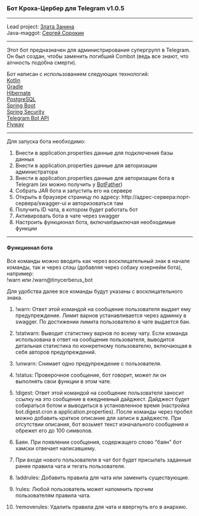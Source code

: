 ### Бот Кроха-Цербер для Telegram v1.0.5

-----------------------------------

Lead project: [Злата Занина](https://github.com/Zelginni)  
Java-maggot: [Сергей Сорокин](https://github.com/Iff-Nomatter)  

-----------------------------------

Этот бот предназначен для администрирования супергрупп в Telegram. Он был создан, чтобы заменить погибший Combot (ведь все знают, что алчность подобна смерти).

Бот написан с использованием следующих технологий:  
[Kotlin](https://kotlinlang.org/)  
[Gradle](https://gradle.org/)  
[Hibernate](https://hibernate.org/)  
[PostgreSQL](https://www.postgresql.org/)  
[Spring Boot](https://spring.io/projects/spring-boot)  
[Spring Security](https://spring.io/projects/spring-security)  
[Telegram Bot API](https://core.telegram.org/bots/api)   
[Flyway](https://flywaydb.org/)  

-----------------------------------

Для запуска бота необходимо:  
1. Внести в application.properties данные для подключения базы данных
2. Внести в application.properties данные для авторизации администратора
3. Внести в application.properties данные для авторизации бота в Telegram (их можно получить у [BotFather](https://t.me/BotFather))  
4. Собрать JAR бота и запустить его на сервере
5. Открыть в браузере страницу по адресу: ht<span>tp://а</span>дрес-сервера:порт-сервера/swagger-ui и авторизоваться там 
6. Получить ID чата, в котором будет работать бот
7. Активировать бота в чате через swagger
8. Настроить функционал бота, включая\выключая необходимые функции

------------------------------------
#### Функционал бота
Все команды можно вводить как через восклицательный знак в начале команды, так и через слэш (добавляя через собаку юзернейм бота), например:  
!warn или /warn@tinycerberus_bot  

Для удобства далее все команды будут указаны с восклицательного знака. 

1. !warn: Ответ этой командой на сообщение пользователя выдает ему предупреждение. Лимит варнов устанавливается через админку в swagger. По достижении лимита пользователю в чате выдается бан.

2. !statwarn: Выводит статистику варнов по всему чату. Если команда использована в ответ на сообщение пользователя, выводится детальная статистика по конкретному пользователю, включающая в себя авторов предупреждений.

3. !unwarn: Снимает одно предупреждение с пользователя.

4. !status: Проверочное сообщение, бот говорит, может ли он выполнять свои функции в этом чате.

5. !digest: Ответ этой командой на сообщение пользователя заносит ссылку на это сообщение в ежедневный дайджест. Дайджест будет собираться ботом и выводиться в установленное время (настройка bot.digest.cron в application.properties). После команды через пробел можно добавить краткое описание для записи в дайджесте. При отсутствии описания, бот возьмет текст изначального сообщения и обрежет его до 100 символов.

6. Баян. При появлении сообщения, содержащего слово "баян" бот хамски отвечает написавшему.

7. При входе нового пользователя в чат бот будет присылать заданные ранее правила чата и тегать пользователя.

8. !addrules: Добавить правила для чата или заменить существующие.

9. !rules: Любой пользователь может напомнить прочим пользователям правила чата.

10. !removerules: Удалить правила для чата и ввергнуть его в анархию.